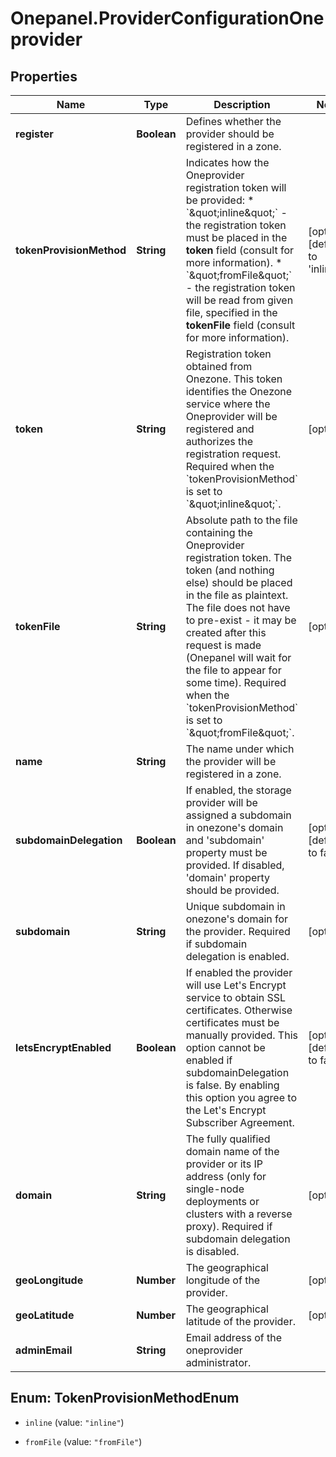# Onepanel.ProviderConfigurationOneprovider

## Properties
Name | Type | Description | Notes
------------ | ------------- | ------------- | -------------
**register** | **Boolean** | Defines whether the provider should be registered in a zone. | 
**tokenProvisionMethod** | **String** | Indicates how the Oneprovider registration token will be provided: * &#x60;\&quot;inline\&quot;&#x60; - the registration token must be placed in the **token**   field (consult for more information). * &#x60;\&quot;fromFile\&quot;&#x60; - the registration token will be read from given file,   specified in the **tokenFile** field (consult for more information).  | [optional] [default to &#39;inline&#39;]
**token** | **String** | Registration token obtained from Onezone. This token identifies the Onezone service where the Oneprovider will be registered and authorizes the registration request. Required when the &#x60;tokenProvisionMethod&#x60; is set to &#x60;\&quot;inline\&quot;&#x60;.  | [optional] 
**tokenFile** | **String** | Absolute path to the file containing the Oneprovider registration token. The token (and nothing else) should be placed in the file as plaintext. The file does not have to pre-exist - it may be created after this request is made (Onepanel will wait for the file to appear for some time). Required when the &#x60;tokenProvisionMethod&#x60; is set to &#x60;\&quot;fromFile\&quot;&#x60;.  | [optional] 
**name** | **String** | The name under which the provider will be registered in a zone. | 
**subdomainDelegation** | **Boolean** | If enabled, the storage provider will be assigned a subdomain in onezone&#39;s domain and &#39;subdomain&#39; property must be provided. If disabled, &#39;domain&#39; property should be provided.  | [optional] [default to false]
**subdomain** | **String** | Unique subdomain in onezone&#39;s domain for the provider. Required if subdomain delegation is enabled.  | [optional] 
**letsEncryptEnabled** | **Boolean** | If enabled the provider will use Let&#39;s Encrypt service to obtain SSL certificates. Otherwise certificates must be manually provided. This option cannot be enabled if subdomainDelegation is false. By enabling this option you agree to the Let&#39;s Encrypt Subscriber Agreement.  | [optional] [default to false]
**domain** | **String** | The fully qualified domain name of the provider or its IP address (only for single-node deployments or clusters with a reverse proxy). Required if subdomain delegation is disabled.  | [optional] 
**geoLongitude** | **Number** | The geographical longitude of the provider. | [optional] 
**geoLatitude** | **Number** | The geographical latitude of the provider. | [optional] 
**adminEmail** | **String** | Email address of the oneprovider administrator. | 


<a name="TokenProvisionMethodEnum"></a>
## Enum: TokenProvisionMethodEnum


* `inline` (value: `"inline"`)

* `fromFile` (value: `"fromFile"`)





